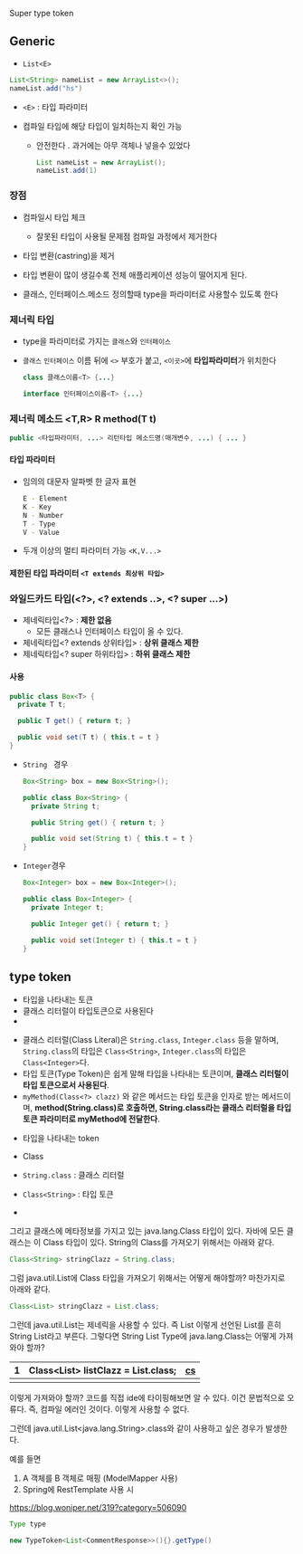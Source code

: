 Super type token

## Generic

- `List<E>`

```java
List<String> nameList = new ArrayList<>();
nameList.add("hs")
```

- `<E>` : 타입 파라미터 

- 컴파일 타임에 해당 타입이 일치하는지 확인 가능 

  - 안전한다  .  과거에는 아무 객체나 넣을수 있었다 

    ```java
    List nameList = new ArrayList();
    nameList.add(1)
    ```

### 장점

* 컴파일시 타입 체크 

  * 잘못된 타입이 사용될 문제점 컴파일 과정에서 제거한다 

*  타입 변환(castring)을 제거

  - 타입 변환이 많이 생길수록 전체 애플리케이션 성능이 떨어지게 된다.

  

* 클래스, 인터페이스.메소드 정의할때 type을 파라미터로 사용할수 있도록 한다 



### 제너릭 타입

* type을 파라미터로 가지는 `클래스`와 `인터페이스` 

* `클래스` `인터페이스`  이름 뒤에 `<>` 부호가 붙고, `<이곳>`에  **타입파라미터**가 위치한다 

  ```java
  class 클래스이름<T> {...}
  
  interface 인터페이스이름<T> {...} 
  ```

### 제너릭 메소드  <T,R> R method(T t)

```java
public <타입파라미터, ...> 리턴타입 메소드명(매개변수, ...) { ... }
```

#### 타입 파라미터 

- 임의의 대문자 알파벳 한 글자 표현

  ```bash
  E - Element
  K - Key
  N - Number
  T - Type
  V - Value
  ```

- 두개 이상의 멀티 파라미터 가능  `<K,V...>`

  

#### 제한된 타입 파라미터  `<T extends 최상위 타입>`



### 와일드카드 타입(<?>, <? extends ..>, <? super ...>)

- 제네릭타입<?> : **제한 없음**
  - 모든 클래스나 인터페이스 타입이 올 수 있다.
- 제네릭타입<? extends 상위타입> : **상위 클래스 제한**
- 제네릭타입<? super 하위타입> : **하위 클래스 제한**



#### 사용

```java
public class Box<T> {
  private T t;

  public T get() { return t; }

  public void set(T t) { this.t = t }
}

```

* `String ` 경우 

  ```java
  Box<String> box = new Box<String>();
  
  public class Box<String> {
    private String t;
  
    public String get() { return t; }
  
    public void set(String t) { this.t = t }
  }
  ```

  

* `Integer`경우 

  ```java
  Box<Integer> box = new Box<Integer>();
  
  public class Box<Integer> {
    private Integer t;
  
    public Integer get() { return t; }
  
    public void set(Integer t) { this.t = t }
  }
  
  ```

  

## type token

* 타입을 나타내는 토큰
* 클래스 리터럴이 타입토큰으로 사용된다 
* 

- 클래스 리터럴(Class Literal)은 `String.class`, `Integer.class` 등을 말하며, `String.class`의 타입은 `Class<String>`, `Integer.class`의 타입은 `Class<Integer>`다.
- 타입 토큰(Type Token)은 쉽게 말해 타입을 나타내는 토큰이며, **클래스 리터럴이 타입 토큰으로서 사용된다**.
- `myMethod(Class<?> clazz)` 와 같은 메서드는 타입 토큰을 인자로 받는 메서드이며, **method(String.class)로 호출하면, String.class라는 클래스 리터럴을 타입 토큰 파라미터로 myMethod에 전달한다**.

* 타입을 나타내는 token

* Class<String> 
* `String.class`  : 클래스 리터럴 
* `Class<String>` :  타입 토큰 
* 





그리고 클래스에 메타정보를 가지고 있는 java.lang.Class 타입이 있다. 자바에 모든 클래스는 이 Class 타입이 있다. String의 Class를 가져오기 위해서는 아래와 같다.

```java
Class<String> stringClazz = String.class;
```





그럼 java.util.List에 Class 타입을 가져오기 위해서는 어떻게 해야할까? 마찬가지로 아래와 같다.

```java
Class<List> stringClazz = List.class;
```



그런데 java.util.List는 제네릭을 사용할 수 있다. 즉 List<String> 이렇게 선언된 List를 흔히 String List라고 부른다. 그렇다면 String List Type에 java.lang.Class는 어떻게 가져와야 할까?

| 1    | Class<List<String>> listClazz = List<String>.class; | [cs](http://colorscripter.com/info#e) |
| ---- | --------------------------------------------------- | ------------------------------------- |
|      |                                                     |                                       |

이렇게 가져와야 할까? 코드를 직접 ide에 타이핑해보면 알 수 있다. 이건 문법적으로 오류다. 즉, 컴파일 에러인 것이다. 이렇게 사용할 수 없다.



그런데 java.util.List<java.lang.String>.class와 같이 사용하고 싶은 경우가 발생한다.

예를 들면

1.  A 객체를 B 객체로 매핑 (ModelMapper 사용)
2. Spring에 RestTemplate 사용 시



https://blog.woniper.net/319?category=506090





```java
Type type
```

```java
new TypeToken<List<CommentResponse>>(){}.getType()
```




